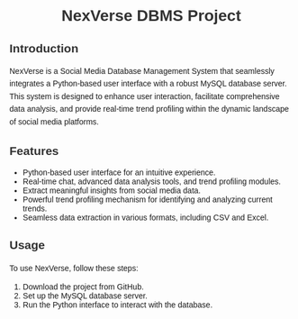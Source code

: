 <!DOCTYPE html>
<html>
<head>
    <title>NexVerse DBMS Project</title>
    <style>
        body {
            font-family: Arial, sans-serif;
        }
        h1, h2 {
            color: #333;
        }
        p {
            line-height: 1.6;
        }
        .section {
            margin-bottom: 20px;
        }
    </style>
</head>
<body>

<h1 align="center">NexVerse DBMS Project</h1>

<div class="section">
    <h2>Introduction</h2>
    <p>NexVerse is a Social Media Database Management System that seamlessly integrates a Python-based user interface with a robust MySQL database server. This system is designed to enhance user interaction, facilitate comprehensive data analysis, and provide real-time trend profiling within the dynamic landscape of social media platforms.</p>
</div>

<div class="section">
    <h2>Features</h2>
    <ul>
        <li>Python-based user interface for an intuitive experience.</li>
        <li>Real-time chat, advanced data analysis tools, and trend profiling modules.</li>
        <li>Extract meaningful insights from social media data.</li>
        <li>Powerful trend profiling mechanism for identifying and analyzing current trends.</li>
        <li>Seamless data extraction in various formats, including CSV and Excel.</li>
    </ul>
</div>

<div class="section">
    <h2>Usage</h2>
    <p>To use NexVerse, follow these steps:</p>
    <ol>
        <li>Download the project from GitHub.</li>
        <li>Set up the MySQL database server.</li>
        <li>Run the Python interface to interact with the database.</li>
    </ol>
</div>


</body>
</html>
